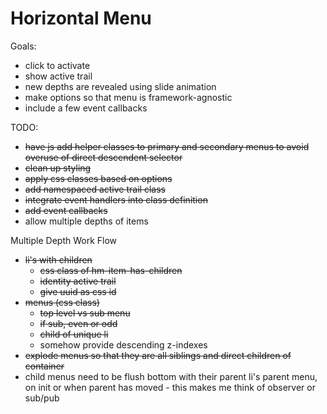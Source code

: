 Horizontal Menu
===============

Goals:
* click to activate
* show active trail
* new depths are revealed using slide animation
* make options so that menu is framework-agnostic
* include a few event callbacks

TODO:
* ~~have js add helper classes to primary and secondary menus to avoid overuse of direct descendent selector~~
* ~~clean up styling~~
* ~~apply css classes based on options~~
* ~~add namespaced active trail class~~
* ~~integrate event handlers into class definition~~
* ~~add event callbacks~~
* allow multiple depths of items

Multiple Depth Work Flow
* ~~li's with children~~
  * ~~css class of hm-item-has-children~~
  * ~~identity active trail~~
  * ~~give uuid as css id~~
* ~~menus (css class)~~
  * ~~top level vs sub menu~~
  * ~~if sub, even or odd~~
  * ~~child of unique li~~
  * somehow provide descending z-indexes
* ~~explode menus so that they are all siblings and direct children of container~~
* child menus need to be flush bottom with their parent li's parent menu, on init or when parent has moved - this makes me think of observer or sub/pub
